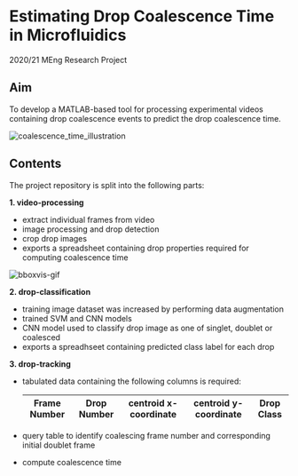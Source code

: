 # Estimating Drop Coalescence Time in Microfluidics
2020/21 MEng Research Project

## Aim
To develop a MATLAB-based tool for processing experimental videos containing drop coalescence events to predict the drop coalescence time.

![coalescence_time_illustration](https://user-images.githubusercontent.com/70296319/112756579-d04a3280-8fdd-11eb-8806-c54b0c225598.JPG)



## Contents
The project repository is split into the following parts:  

**1. video-processing**  
   - extract individual frames from video 
   - image processing and drop detection
   - crop drop images 
   - exports a spreadsheet containing drop properties required for computing coalescence time

   ![bboxvis-gif](https://user-images.githubusercontent.com/70296319/112756335-96c4f780-8fdc-11eb-94ff-ff44d2c5bf07.gif)
   
**2. drop-classification**  
   - training image dataset was increased by performing data augmentation
   - trained SVM and CNN models 
   - CNN model used to classify drop image as one of singlet, doublet or coalesced
   - exports a spreadhseet containing predicted class label for each drop
   
**3. drop-tracking**  
   - tabulated data containing the following columns is required:
   
     | Frame Number  | Drop Number  | centroid x-coordinate | centroid y-coordinate  | Drop Class |  
     | ------------  | -----------  | --------------------  | ---------------------- | ---------- |  
     
   
   - query table to identify coalescing frame number and corresponding initial doublet frame 
   - compute coalescence time   
   
 
   

